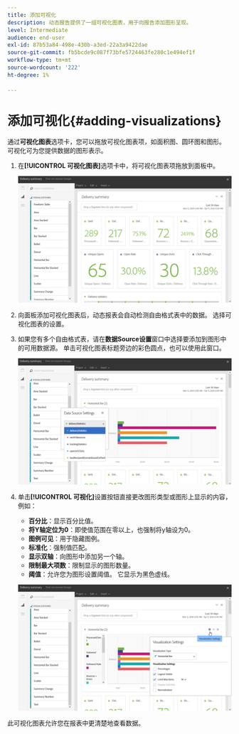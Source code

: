 ```yaml
---
title: 添加可视化
description: 动态报告提供了一组可视化图表，用于向报告添加图形呈现。
level: Intermediate
audience: end-user
exl-id: 87b53a84-498e-430b-a3ed-22a3a9422dae
source-git-commit: fb5bcde9c087f73bfe5724463fe280c1e494ef1f
workflow-type: tm+mt
source-wordcount: '222'
ht-degree: 1%

---
```


# 添加可视化{#adding-visualizations}

通过&#x200B;**可视化图表**&#x200B;选项卡，您可以拖放可视化图表项，如面积图、圆环图和图形。 可视化可为您提供数据的图形表示。

1. 在&#x200B;**[!UICONTROL 可视化图表]**&#x200B;选项卡中，将可视化图表项拖放到面板中。

   ![](assets/dynamic_report_visualization_1.png)

1. 向面板添加可视化图表后，动态报表会自动检测自由格式表中的数据。 选择可视化图表的设置。
1. 如果您有多个自由格式表，请在&#x200B;**数据Source设置**&#x200B;窗口中选择要添加到图形中的可用数据源。 单击可视化图表标题旁边的彩色圆点，也可以使用此窗口。

   ![](assets/dynamic_report_visualization_2.png)

1. 单击&#x200B;**[!UICONTROL 可视化]**&#x200B;设置按钮直接更改图形类型或图形上显示的内容，例如：

   * **百分比**：显示百分比值。
   * **将Y轴定位为0**：即使值范围在零以上，也强制将y轴设为0。
   * **图例可见**：用于隐藏图例。
   * **标准化**：强制值匹配。
   * **显示双轴**：向图形中添加另一个轴。
   * **限制最大项数**：限制显示的图形数量。
   * **阈值**：允许您为图形设置阈值。 它显示为黑色虚线。

   ![](assets/dynamic_report_visualization_3.png)

此可视化图表允许您在报表中更清楚地查看数据。

